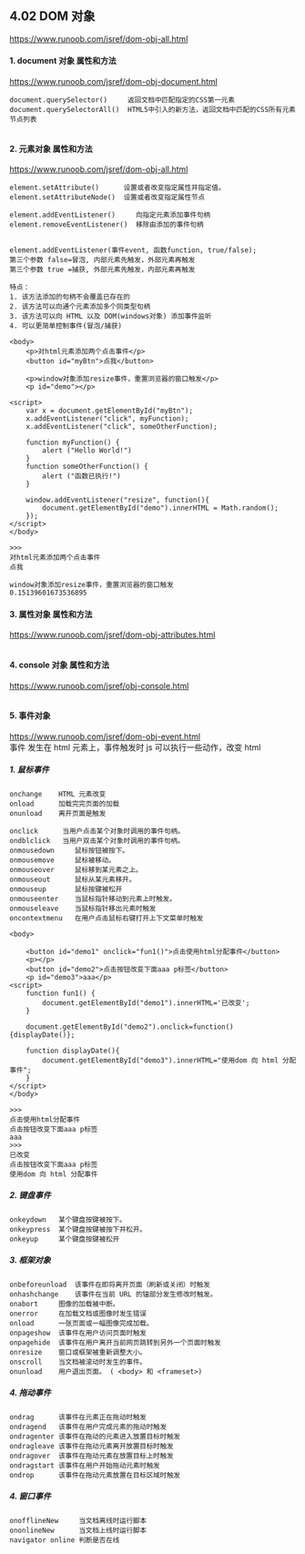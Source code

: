 ## 4.02 DOM 对象

<https://www.runoob.com/jsref/dom-obj-all.html>

#### 1. document 对象 属性和方法

<https://www.runoob.com/jsref/dom-obj-document.html>

```
document.querySelector()	 返回文档中匹配指定的CSS第一元素
document.querySelectorAll()	 HTML5中引入的新方法，返回文档中匹配的CSS所有元素节点列表


```

#### 2. 元素对象 属性和方法

<https://www.runoob.com/jsref/dom-obj-all.html>

```
element.setAttribute()	    设置或者改变指定属性并指定值。
element.setAttributeNode()	设置或者改变指定属性节点

element.addEventListener()	   向指定元素添加事件句柄
element.removeEventListener()  移除由添加的事件句柄


element.addEventListener(事件event, 函数function, true/false);
第三个参数 false=冒泡, 内部元素先触发，外部元素再触发
第三个参数 true =捕获, 外部元素先触发，内部元素再触发

特点：
1. 该方法添加的句柄不会覆盖已存在的
2. 该方法可以向通个元素添加多个同类型句柄
3. 该方法可以向 HTML 以及 DOM(windows对象) 添加事件监听
4. 可以更简单控制事件(冒泡/捕获)
```

```
<body>
    <p>对html元素添加两个点击事件</p>
    <button id="myBtn">点我</button>

	<p>window对象添加resize事件，重置浏览器的窗口触发</p>
    <p id="demo"></p>

<script>
    var x = document.getElementById("myBtn");
    x.addEventListener("click", myFunction);
    x.addEventListener("click", someOtherFunction);

    function myFunction() {
        alert ("Hello World!")
    }
    function someOtherFunction() {
        alert ("函数已执行!")
    }

    window.addEventListener("resize", function(){
        document.getElementById("demo").innerHTML = Math.random();
    });
</script>
</body>

>>>
对html元素添加两个点击事件
点我

window对象添加resize事件，重置浏览器的窗口触发
0.15139601673536895
```

#### 3. 属性对象 属性和方法

<https://www.runoob.com/jsref/dom-obj-attributes.html>

```

```

#### 4. console 对象 属性和方法

<https://www.runoob.com/jsref/obj-console.html>

```

```

#### 5. 事件对象

<https://www.runoob.com/jsref/dom-obj-event.html>  
事件 发生在 html 元素上，事件触发时 js 可以执行一些动作，改变 html

##### 1. 鼠标事件

```
onchange	HTML 元素改变
onload      加载完完页面的加载
onunload    离开页面是触发

onclick	     当用户点击某个对象时调用的事件句柄。
ondblclick	 当用户双击某个对象时调用的事件句柄。
onmousedown	 	鼠标按钮被按下。
onmousemove		鼠标被移动。
onmouseover		鼠标移到某元素之上。
onmouseout		鼠标从某元素移开。
onmouseup		鼠标按键被松开
onmouseenter	当鼠标指针移动到元素上时触发。
onmouseleave	当鼠标指针移出元素时触发
oncontextmenu	在用户点击鼠标右键打开上下文菜单时触发
```

```
<body>

	<button id="demo1" onclick="fun1()">点击使用html分配事件</button>
	<p></p>
    <button id="demo2">点击按钮改变下面aaa p标签</button>
	<p id="demo3">aaa</p>
<script>
	function fun1() {
	    document.getElementById("demo1").innerHTML='已改变';
	}

    document.getElementById("demo2").onclick=function(){displayDate()};

    function displayDate(){
	    document.getElementById("demo3").innerHTML="使用dom 向 html 分配事件";
    }
</script>
</body>

>>>
点击使用html分配事件
点击按钮改变下面aaa p标签
aaa
>>>
已改变
点击按钮改变下面aaa p标签
使用dom 向 html 分配事件
```

##### 2. 键盘事件

```
onkeydown	某个键盘按键被按下。
onkeypress	某个键盘按键被按下并松开。
onkeyup		某个键盘按键被松开
```

##### 3. 框架对象

```
onbeforeunload	该事件在即将离开页面（刷新或关闭）时触发
onhashchange	该事件在当前 URL 的锚部分发生修改时触发。
onabort	    图像的加载被中断。
onerror	    在加载文档或图像时发生错误
onload	    一张页面或一幅图像完成加载。
onpageshow	该事件在用户访问页面时触发
onpagehide	该事件在用户离开当前网页跳转到另外一个页面时触发
onresize	窗口或框架被重新调整大小。
onscroll	当文档被滚动时发生的事件。
onunload	用户退出页面。 ( <body> 和 <frameset>)

```

##### 4. 拖动事件

```
ondrag	    该事件在元素正在拖动时触发
ondragend	该事件在用户完成元素的拖动时触发
ondragenter	该事件在拖动的元素进入放置目标时触发
ondragleave	该事件在拖动元素离开放置目标时触发
ondragover	该事件在拖动元素在放置目标上时触发
ondragstart	该事件在用户开始拖动元素时触发
ondrop		该事件在拖动元素放置在目标区域时触发
```

##### 4. 窗口事件

```
onofflineNew     当文档离线时运行脚本
ononlineNew      当文档上线时运行脚本
navigator online 判断是否在线



```
